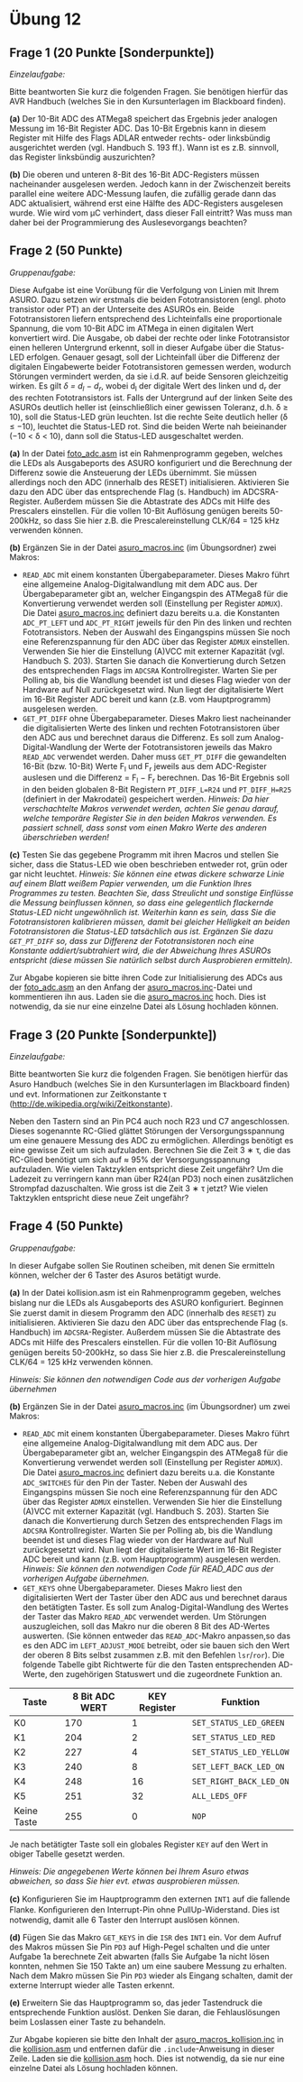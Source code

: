 # Übung 12  
## Frage 1 (20 Punkte [Sonderpunkte])

*Einzelaufgabe:*

Bitte beantworten Sie kurz die folgenden Fragen. Sie benötigen hierfür das AVR Handbuch (welches Sie in den Kursunterlagen im Blackboard finden).
 
**(a)** Der 10-Bit ADC des ATMega8 speichert das Ergebnis jeder analogen Messung im 16-Bit Register ADC. Das 10-Bit Ergebnis kann in diesem Register mit Hilfe des Flags ADLAR entweder rechts- oder linksbündig ausgerichtet werden (vgl. Handbuch S. 193 ff.). Wann ist es z.B. sinnvoll, das Register linksbündig auszurichten?
 
**(b)** Die oberen und unteren 8-Bit des 16-Bit ADC-Registers müssen nacheinander ausgelesen werden. Jedoch kann in der Zwischenzeit bereits parallel eine weitere ADC-Messung laufen, die zufällig gerade dann das ADC aktualisiert, während erst eine Hälfte des ADC-Registers ausgelesen wurde. Wie wird vom μC verhindert, dass dieser Fall eintritt? Was muss man daher bei der Programmierung des Auslesevorgangs beachten?

## Frage 2 (50 Punkte)

*Gruppenaufgabe:*

Diese Aufgabe ist eine Vorübung für die Verfolgung von Linien mit Ihrem ASURO. Dazu setzen wir erstmals die beiden Fototransistoren (engl. photo transistor oder PT) an der Unterseite des ASUROs ein. Beide Fototransistoren liefern entsprechend des Lichteinfalls eine proportionale Spannung, die vom 10-Bit ADC im ATMega in einen digitalen Wert konvertiert wird. Die Ausgabe, ob dabei der rechte oder linke Fototransistor einen helleren Untergrund erkennt, soll in dieser Aufgabe über die Status-LED erfolgen. Genauer gesagt, soll der Lichteinfall über die Differenz der digitalen Eingabewerte beider Fototransistoren gemessen werden, wodurch Störungen vermindert werden, da sie i.d.R. auf beide Sensoren gleichzeitig wirken. Es gilt *δ = d<sub>l</sub> − d<sub>r</sub>*, wobei d<sub>l</sub> der digitale Wert des linken und d<sub>r</sub> der des rechten Fototransistors ist. Falls der Untergrund auf der linken Seite des ASUROs deutlich heller ist (einschließlich einer gewissen Toleranz, d.h. δ ≥ 10), soll die Status-LED grün leuchten. Ist die rechte Seite deutlich heller (δ ≤ −10), leuchtet die Status-LED rot. Sind die beiden Werte nah beieinander (−10 < δ < 10), dann soll die Status-LED ausgeschaltet werden.
 
**(a)** In der Datei [foto_adc.asm](foto_adc.asm) ist ein Rahmenprogramm gegeben, welches die LEDs als Ausgabeports des ASURO konfiguriert und die Berechnung der Differenz sowie die Ansteuerung der LEDs übernimmt. Sie müssen allerdings noch den ADC (innerhalb des RESET) initialisieren. Aktivieren Sie dazu den ADC über das entsprechende Flag (s. Handbuch) im ADCSRA-Register. Außerdem müssen Sie die Abtastrate des ADCs mit Hilfe des Prescalers einstellen. Für die vollen 10-Bit Auflösung genügen bereits 50-200kHz, so dass Sie hier z.B. die Prescalereinstellung CLK/64 = 125 kHz verwenden können.
 
**(b)** Ergänzen Sie in der Datei [asuro_macros.inc](asuro_macros.inc) (im Übungsordner) zwei Makros:
 
- `READ_ADC` mit einem konstanten Übergabeparameter. Dieses Makro führt eine allgemeine Analog-Digitalwandlung mit dem ADC aus. Der Übergabeparameter gibt an, welcher Eingangspin des ATMega8 für die Konvertierung verwendet werden soll (Einstellung per Register `ADMUX`). Die Datei [asuro_macros.inc](asuro_macros.inc) definiert dazu bereits u.a. die Konstanten `ADC_PT_LEFT` und `ADC_PT_RIGHT` jeweils für den Pin des linken und rechten Fototransistors. Neben der Auswahl des Eingangspins müssen Sie noch eine Referenzspannung für den ADC über das Register `ADMUX` einstellen. Verwenden Sie hier die Einstellung (A)VCC mit externer Kapazität (vgl. Handbuch S. 203). Starten Sie danach die Konvertierung durch Setzen des entsprechenden Flags im `ADCSRA` Kontrollregister. Warten Sie per Polling ab, bis die Wandlung beendet ist und dieses Flag wieder von der Hardware auf Null zurückgesetzt wird. Nun liegt der digitalisierte Wert im 16-Bit Register ADC bereit und kann (z.B. vom Hauptprogramm) ausgelesen werden.
- `GET_PT_DIFF` ohne Übergabeparameter. Dieses Makro liest nacheinander die digitalisierten Werte des linken und rechten Fototransistoren über den ADC aus und berechnet daraus die Differenz. Es soll zum Analog-Digital-Wandlung der Werte der Fototransistoren jeweils das Makro `READ_ADC` verwendet werden. Daher muss `GET_PT_DIFF` die gewandelten 16-Bit (bzw. 10-Bit) Werte F<sub>l</sub> und F<sub>r</sub> jeweils aus dem ADC-Register auslesen und die Differenz = F<sub>l</sub> − F<sub>r</sub> berechnen. Das 16-Bit Ergebnis soll in den beiden globalen 8-Bit Registern `PT_DIFF_L=R24` und `PT_DIFF_H=R25` (definiert in der Makrodatei) gespeichert werden. *Hinweis: Da hier verschachtelte Makros verwendet werden, achten Sie genau darauf, welche temporäre Register Sie in den beiden Makros verwenden. Es passiert schnell, dass sonst vom einen Makro Werte des anderen überschrieben werden!*
 
**(c)** Testen Sie das gegebene Programm mit ihren Macros und stellen Sie sicher, dass die Status-LED wie oben beschrieben entweder rot, grün oder gar nicht leuchtet. *Hinweis: Sie können eine etwas dickere schwarze Linie auf einem Blatt weißem Papier verwenden, um die Funktion Ihres Programmes zu testen. Beachten Sie, dass Streulicht und sonstige Einflüsse die Messung beinflussen können, so dass eine gelegentlich flackernde Status-LED nicht ungewöhnlich ist. Weiterhin kann es sein, dass Sie die Fototransistoren kalibrieren müssen, damit bei gleicher Helligkeit an beiden Fototransistoren die Status-LED tatsächlich aus ist. Ergänzen Sie dazu `GET_PT_DIFF` so, dass zur Differenz der Fototransistoren noch eine Konstante addiert/subtrahiert wird, die der Abweichung Ihres ASUROs entspricht (diese müssen Sie natürlich selbst durch Ausprobieren ermitteln).*
 
Zur Abgabe kopieren sie bitte ihren Code zur Initialisierung des ADCs aus der [foto_adc.asm](foto_adc.asm) an den Anfang der [asuro_macros.inc](asuro_macros.inc)-Datei und kommentieren ihn aus. Laden sie die [asuro_macros.inc](asuro_macros.inc) hoch. Dies ist notwendig, da sie nur eine einzelne Datei als Lösung hochladen können.

## Frage 3 (20 Punkte [Sonderpunkte])

*Einzelaufgabe:*

Bitte beantworten Sie kurz die folgenden Fragen. Sie benötigen hierfür das Asuro Handbuch (welches Sie in den Kursunterlagen im Blackboard ﬁnden) und evt. Informationen zur Zeitkonstante τ (http://de.wikipedia.org/wiki/Zeitkonstante).
 
Neben den Tastern sind an Pin PC4 auch noch R23 und C7 angeschlossen. Dieses sogenannte RC-Glied glättet Störungen der Versorgungsspannung um eine genauere Messung des ADC zu ermöglichen. Allerdings benötigt es eine gewisse Zeit um sich aufzuladen. Berechnen Sie die Zeit 3 ∗ τ, die das RC-Glied benötigt um sich auf ≈ 95% der Versorgungsspannung aufzuladen. Wie vielen Taktzyklen entspricht diese Zeit ungefähr? Um die Ladezeit zu verringern kann man über R24(an PD3) noch einen zusätzlichen Strompfad dazuschalten. Wie gross ist die Zeit 3 ∗ τ jetzt? Wie vielen Taktzyklen entspricht diese neue Zeit ungefähr?

## Frage 4 (50 Punkte)

*Gruppenaufgabe:*

In dieser Aufgabe sollen Sie Routinen scheiben, mit denen Sie ermitteln können, welcher der 6 Taster des Asuros betätigt wurde.
 
**(a)** In der Datei kollision.asm ist ein Rahmenprogramm gegeben, welches bislang nur die LEDs als Ausgabeports des ASURO konﬁguriert. Beginnen Sie zuerst damit in diesem Programm den ADC (innerhalb des `RESET`) zu initialisieren. Aktivieren Sie dazu den ADC über das entsprechende Flag (s. Handbuch) im `ADCSRA`-Register. Außerdem müssen Sie die Abtastrate des ADCs mit Hilfe des Prescalers einstellen. Für die vollen 10-Bit Auﬂösung genügen bereits 50-200kHz, so dass Sie hier z.B. die Prescalereinstellung CLK/64 = 125 kHz verwenden können.
 
*Hinweis: Sie können den notwendigen Code aus der vorherigen Aufgabe übernehmen*
 
**(b)** Ergänzen Sie in der Datei [asuro_macros.inc](asuro_macros.inc) (im Übungsordner) um zwei Makros:
 
- `READ_ADC` mit einem konstanten Übergabeparameter. Dieses Makro führt eine allgemeine Analog-Digitalwandlung mit dem ADC aus. Der Übergabeparameter gibt an, welcher Eingangspin des ATMega8 für die Konvertierung verwendet werden soll (Einstellung per Register `ADMUX`). Die Datei [asuro_macros.inc](asuro_macros.inc) deﬁniert dazu bereits u.a. die Konstante `ADC_SWITCHES` für den Pin der Taster. Neben der Auswahl des Eingangspins müssen Sie noch eine Referenzspannung für den ADC über das Register `ADMUX` einstellen. Verwenden Sie hier die Einstellung (A)VCC mit externer Kapazität (vgl. Handbuch S. 203). Starten Sie danach die Konvertierung durch Setzen des entsprechenden Flags im `ADCSRA` Kontrollregister. Warten Sie per Polling ab, bis die Wandlung beendet ist und dieses Flag wieder von der Hardware auf Null zurückgesetzt wird. Nun liegt der digitalisierte Wert im 16-Bit Register ADC bereit und kann (z.B. vom Hauptprogramm) ausgelesen werden. *Hinweis: Sie können den notwendigen Code für READ_ADC aus der vorherigen Aufgabe übernehmen.*
- `GET_KEYS` ohne Übergabeparameter. Dieses Makro liest den digitalisierten Wert der Taster über den ADC aus und berechnet daraus den betätigten Taster. Es soll zum Analog-Digital-Wandlung des Wertes der Taster das Makro `READ_ADC` verwendet werden. Um Störungen auszugleichen, soll das Makro nur die oberen 8 Bit des AD-Wertes auswerten. (Sie können entweder das `READ_ADC`-Makro anpassen,so das es den ADC im `LEFT_ADJUST_MODE` betreibt, oder sie bauen sich den Wert der oberen 8 Bits selbst zusammen z.B. mit den Befehlen `lsr`/`ror`). Die folgende Tabelle gibt Richtwerte für die den Tasten entsprechenden AD-Werte, den zugehörigen Statuswert und die zugeordnete Funktion an.
 
|       Taste | 8 Bit ADC WERT | KEY Register | Funktion                |
| ----------- | -------------- | ------------ | ----------------------- |
|          K0 |            170 |            1 |  `SET_STATUS_LED_GREEN` |
|          K1 |            204 |            2 |    `SET_STATUS_LED_RED` |
|          K2 |            227 |            4 | `SET_STATUS_LED_YELLOW` |
|          K3 |            240 |            8 |  `SET_LEFT_BACK_LED_ON` |
|          K4 |            248 |           16 | `SET_RIGHT_BACK_LED_ON` |
|          K5 |            251 |           32 |          `ALL_LEDS_OFF` |
| Keine Taste |            255 |            0 |                   `NOP` |

Je nach betätigter Taste soll ein globales Register `KEY` auf den Wert in obiger Tabelle gesetzt werden.

*Hinweis: Die angegebenen Werte können bei Ihrem Asuro etwas abweichen, so dass Sie hier evt. etwas ausprobieren müssen.*

**(c)** Konﬁgurieren Sie im Hauptprogramm den externen `INT1` auf die fallende Flanke. Konﬁgurieren den Interrupt-Pin ohne PullUp-Widerstand. Dies ist notwendig, damit alle 6 Taster den Interrupt auslösen können.
 
**(d)** Fügen Sie das Makro `GET_KEYS` in die `ISR` des `INT1` ein. Vor dem Aufruf des Makros müssen Sie Pin `PD3` auf High-Pegel schalten und die unter Aufgabe 1a berechnete Zeit abwarten (falls Sie Aufgabe 1a nicht lösen konnten, nehmen Sie 150 Takte an) um eine saubere Messung zu erhalten. Nach dem Makro müssen Sie Pin `PD3` wieder als Eingang schalten, damit der externe Interrupt wieder alle Tasten erkennt.
 
**(e)** Erweitern Sie das Hauptprogramm so, das jeder Tastendruck die entsprechende Funktion auslöst. Denken Sie daran, die Fehlauslösungen beim Loslassen einer Taste zu behandeln.
 
Zur Abgabe kopieren sie bitte den Inhalt der [asuro_macros_kollision.inc](asuro_macros_kollision.inc) in die [kollision.asm](kollision.asm) und entfernen dafür die `.include`-Anweisung in dieser Zeile. Laden sie die [kollision.asm](kollision.asm) hoch. Dies ist notwendig, da sie nur eine einzelne Datei als Lösung hochladen können.
